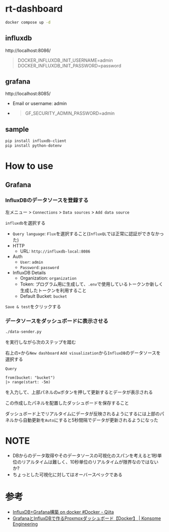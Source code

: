 # rt-dashboard

``` bash
docker compose up -d
```

## influxdb
http://localhost:8086/

> DOCKER_INFLUXDB_INIT_USERNAME=admin 
> DOCKER_INFLUXDB_INIT_PASSWORD=password 

## grafana
http://localhost:8085/

* Email or username: admin
* > GF_SECURITY_ADMIN_PASSWORD=admin 

## sample
``` bash
pip install influxdb-client
pip install python-dotenv
```

# How to use
## Grafana
### InfluxDBのデータソースを登録する
左メニュー > `Connections` >  `Data sources` > `Add data source`

`influxdb`を選択する

* `Query language`: `Flux`を選択すること(`InfluxQL`では正常に認証ができなかった)
* HTTP
  * URL: `http://influxdb-local:8086`
* Auth
  * `User`: `admin`
  * `Password`: `password`
* InfluxDB Details
  * Organization: `organization`
  * Token: プログラム用に生成して、`.env`で使用しているトークンか新しく生成したトークンを利用すること
  * Default Bucket: `bucket`

`Save & test`をクリックする

### データソースをダッシュボードに表示させる
``` bash
./data-sender.py
```
を実行しながら次のステップを踏む

右上の`+`から`New dashboard`
`Add visualization`から`InfluxDB`のデータソースを選択する

`Query`
```
from(bucket: "bucket")
|> range(start: -5m)
```
を入力して、上部パネルの`♻️`ボタンを押して更新するとデータが表示される

この作成したパネルを配置したダッシュボードを保存すること

ダッシュボード上でリアルタイムにデータが反映されるようにするには上部のパネルから自動更新を`Auto`にすると5秒間隔でデータが更新されるようになった

# NOTE
* DBからのデータ取得やそのデータソースの可視化のスパンを考えると1秒単位のリアルタイムは難しく、10秒単位のリアルタイムが限界なのではないか?
* ちょっとした可視化に対してはオーバースペックである

# 参考
* [InfluxDB+Grafana構築 on docker #Docker - Qiita]( https://qiita.com/7280ayubihs/items/ace07b14d934dca4744c )
* [GrafanaとInfluxDBで作るProxmoxダッシュボード【Docker】 | Konsome Engineering]( https://engineering.konso.me/articles/make-proxmox-dashboard-using-grafana-and-influxdb/ )
